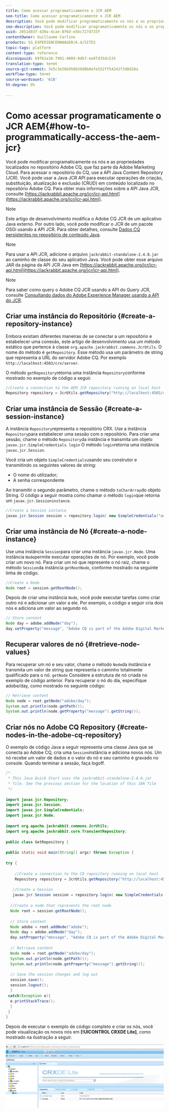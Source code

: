 ```yaml
---
title: Como acessar programaticamente o JCR AEM
seo-title: Como acessar programaticamente o JCR AEM
description: Você pode modificar programaticamente os nós e as propriedades localizados no repositório AEM, que é parte da Adobe Marketing Cloud
seo-description: Você pode modificar programaticamente os nós e as propriedades localizados no repositório AEM, que é parte da Adobe Marketing Cloud
uuid: 2051d03f-430a-4cae-8f6d-e5bc727d733f
contentOwner: Guillaume Carlino
products: SG_EXPERIENCEMANAGER/6.4/SITES
topic-tags: platform
content-type: reference
discoiquuid: 69f62a38-7991-4009-8db7-ee8fd35dc535
translation-type: tm+mt
source-git-commit: 3e5c3e56b950b39d0b0efe552ff54242f3d8d28a
workflow-type: tm+mt
source-wordcount: '618'
ht-degree: 0%

---
```



# Como acessar programaticamente o JCR AEM{#how-to-programmatically-access-the-aem-jcr}

Você pode modificar programaticamente os nós e as propriedades localizados no repositório Adobe CQ, que faz parte da Adobe Marketing Cloud. Para acessar o repositório do CQ, use a API Java Content Repository (JCR). Você pode usar a Java JCR API para executar operações de criação, substituição, atualização e exclusão (CRUD) em conteúdo localizado no repositório Adobe CQ. Para obter mais informações sobre a API Java JCR, consulte [https://jackrabbit.apache.org/jcr/jcr-api.html](https://jackrabbit.apache.org/jcr/jcr-api.html).

>[!NOTE]
>
>Este artigo de desenvolvimento modifica o Adobe CQ JCR de um aplicativo Java externo. Por outro lado, você pode modificar o JCR de um pacote OSGi usando a API JCR. Para obter detalhes, consulte [Dados CQ persistentes no repositório de conteúdo Java](https://helpx.adobe.com/experience-manager/using/persisting-cq-data-java-content1.html).

>[!NOTE]
>
>Para usar a API JCR, adicione o arquivo `jackrabbit-standalone-2.4.0.jar` ao caminho de classe do seu aplicativo Java. Você pode obter esse arquivo JAR da página da API JCR Java em [https://jackrabbit.apache.org/jcr/jcr-api.html](https://jackrabbit.apache.org/jcr/jcr-api.html).

>[!NOTE]
>
>Para saber como query o Adobe CQ JCR usando a API do Query JCR, consulte [Consultando dados do Adobe Experience Manager usando a API do JCR](https://helpx.adobe.com/experience-manager/using/querying-experience-manager-data-using1.html).

## Criar uma instância do Repositório {#create-a-repository-instance}

Embora existam diferentes maneiras de se conectar a um repositório e estabelecer uma conexão, este artigo de desenvolvimento usa um método estático que pertence à classe `org.apache.jackrabbit.commons.JcrUtils`. O nome do método é `getRepository`. Esse método usa um parâmetro de string que representa a URL do servidor Adobe CQ. Por exemplo `http://localhost:4503/crx/server`.

O método `getRepository`retorna uma instância `Repository`conforme mostrado no exemplo de código a seguir.

```java
//Create a connection to the AEM JCR repository running on local host
Repository repository = JcrUtils.getRepository("http://localhost:4503/crx/server");
```

## Criar uma instância de Sessão {#create-a-session-instance}

A instância `Repository`representa o repositório CRX. Use a instância `Repository`para estabelecer uma sessão com o repositório. Para criar uma sessão, chame o método `Repository`da instância e transmita um objeto `javax.jcr.SimpleCredentials`. `login` O método `login`retorna uma instância `javax.jcr.Session`.

Você cria um objeto `SimpleCredentials`usando seu construtor e transmitindo os seguintes valores de string:

* O nome do utilizador;
* A senha correspondente

Ao transmitir o segundo parâmetro, chame o método `toCharArray`do objeto String. O código a seguir mostra como chamar o método `login`que retorna um `javax.jcr.Sessioninstance`.

```java
//Create a Session instance
javax.jcr.Session session = repository.login( new SimpleCredentials("admin", "admin".toCharArray()));
```

## Criar uma instância de Nó {#create-a-node-instance}

Use uma instância `Session`para criar uma instância `javax.jcr.Node`. Uma instância `Node`permite executar operações de nó. Por exemplo, você pode criar um novo nó. Para criar um nó que represente o nó raiz, chame o método `Session`da instância `getRootNode`, conforme mostrado na seguinte linha de código.

```java
//Create a Node
Node root = session.getRootNode();
```

Depois de criar uma instância `Node`, você pode executar tarefas como criar outro nó e adicionar um valor a ele. Por exemplo, o código a seguir cria dois nós e adiciona um valor ao segundo nó.

```java
// Store content 
Node day = adobe.addNode("day");
day.setProperty("message", "Adobe CQ is part of the Adobe Digital Marketing Suite!");
```

## Recuperar valores de nó {#retrieve-node-values}

Para recuperar um nó e seu valor, chame o método `Node`da instância e transmita um valor de string que representa o caminho totalmente qualificado para o nó. `getNode` Considere a estrutura de nó criada no exemplo de código anterior. Para recuperar o nó do dia, especifique adobe/day, como mostrado no seguinte código:

```java
// Retrieve content
Node node = root.getNode("adobe/day");
System.out.println(node.getPath());
System.out.println(node.getProperty("message").getString());
```

## Criar nós no Adobe CQ Repository {#create-nodes-in-the-adobe-cq-repository}

O exemplo de código Java a seguir representa uma classe Java que se conecta ao Adobe CQ, cria uma `Session`instância e adiciona novos nós. Um nó recebe um valor de dados e o valor do nó e seu caminho é gravado no console. Quando terminar a sessão, faça logoff.

```java
/*
 * This Java Quick Start uses the jackrabbit-standalone-2.4.0.jar
 * file. See the previous section for the location of this JAR file
 */
 
import javax.jcr.Repository; 
import javax.jcr.Session; 
import javax.jcr.SimpleCredentials; 
import javax.jcr.Node; 
 
import org.apache.jackrabbit.commons.JcrUtils;
import org.apache.jackrabbit.core.TransientRepository;

public class GetRepository {

public static void main(String[] args) throws Exception { 
 
try { 
 
    //Create a connection to the CQ repository running on local host 
    Repository repository = JcrUtils.getRepository("http://localhost:4503/crx/server");
   
   //Create a Session
   javax.jcr.Session session = repository.login( new SimpleCredentials("admin", "admin".toCharArray())); 
 
  //Create a node that represents the root node
  Node root = session.getRootNode(); 
 
  // Store content 
  Node adobe = root.addNode("adobe"); 
  Node day = adobe.addNode("day"); 
  day.setProperty("message", "Adobe CQ is part of the Adobe Digital Marketing Suite!");

  // Retrieve content 
  Node node = root.getNode("adobe/day"); 
  System.out.println(node.getPath()); 
  System.out.println(node.getProperty("message").getString()); 
 
  // Save the session changes and log out
  session.save(); 
  session.logout();
  }
 catch(Exception e){
  e.printStackTrace();
  }
 } 
}
```

Depois de executar o exemplo de código completo e criar os nós, você pode visualização os novos nós em **[!UICONTROL CRXDE Lite]**, como mostrado na ilustração a seguir.

![chlimage_1-68](assets/chlimage_1-68.png)

